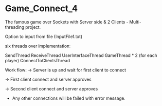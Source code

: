 # Game_Connect_4
The famous game over Sockets with Server side &amp; 2 Clients - Multi-threading project.

Option to input from file (InputFile1.txt)

six threads over implementation:

SendThread
ReceiveThread
UserInterfaceThread
GameThread * 2 (for each player)
ConnectToClientsThread

Work flow:
-> Server is up and wait for first client to connect

-> First client connect and server approves

-> Second client connect and server approves

* Any other connections will be failed with error message.
